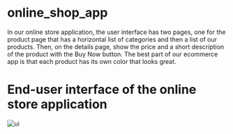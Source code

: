 # online_shop_app
In our online store application, the user interface has two pages, one for the product page that has a horizontal list of categories and then a list of our products. Then, on the details page, show the price and a short description of the product with the Buy Now button. The best part of our ecommerce app is that each product has its own color that looks great.

# End-user interface of the online store application
![ui](https://user-images.githubusercontent.com/75805974/142488950-0905d988-bc7f-496a-94ba-5bc8014e1c7b.png)

